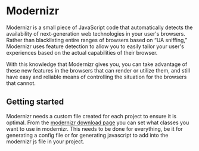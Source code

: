 # Modernizr

Modernizr is a small piece of JavaScript code that automatically detects the availability of next-generation web technologies in your user's browsers. Rather than blacklisting entire ranges of browsers based on “UA sniffing,” Modernizr uses feature detection to allow you to easily tailor your user's experiences based on the actual capabilities of their browser.

With this knowledge that Modernizr gives you, you can take advantage of these new features in the browsers that can render or utilize them, and still have easy and reliable means of controlling the situation for the browsers that cannot.

## Getting started

Modernizr needs a custom file created for each project to ensure it is optimal. From the [modernizr download page](https://modernizr.com/download?setclasses) you can set what classes you want to use in modernizr. This needs to be done for everything, be it for generating a config file or for generating javascript to add into the modernizr js file in your project.
